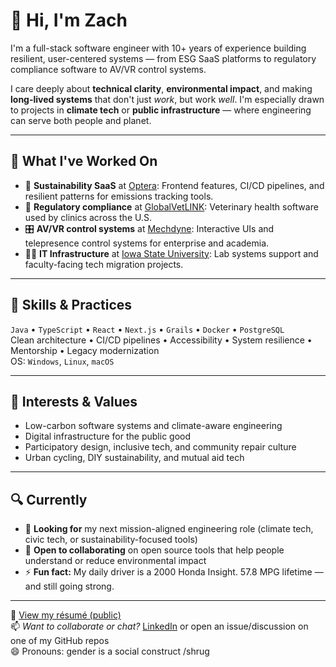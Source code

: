 # 👋 Hi, I'm Zach

I'm a full-stack software engineer with 10+ years of experience building resilient, user-centered systems — from ESG SaaS platforms to regulatory compliance software to AV/VR control systems.

I care deeply about **technical clarity**, **environmental impact**, and making **long-lived systems** that don't just *work*, but work *well*. I'm especially drawn to projects in **climate tech** or **public infrastructure** — where engineering can serve both people and planet.

---

## 💼 What I've Worked On

- 🌱 **Sustainability SaaS** at [Optera](https://opteraclimate.com): Frontend features, CI/CD pipelines, and resilient patterns for emissions tracking tools.
- 🐾 **Regulatory compliance** at [GlobalVetLINK](https://www.globalvetlink.com): Veterinary health software used by clinics across the U.S.
- 🎛️ **AV/VR control systems** at [Mechdyne](https://www.mechdyne.com): Interactive UIs and telepresence control systems for enterprise and academia.
- 🧑‍🔧 **IT Infrastructure** at [Iowa State University](https://www.agron.iastate.edu/): Lab systems support and faculty-facing tech migration projects.

---

## 🔧 Skills & Practices

`Java` • `TypeScript` • `React` • `Next.js` • `Grails` • `Docker` • `PostgreSQL`  
Clean architecture • CI/CD pipelines • Accessibility • System resilience • Mentorship • Legacy modernization  
OS: `Windows`, `Linux`, `macOS`

---

## 🌱 Interests & Values

- Low-carbon software systems and climate-aware engineering
- Digital infrastructure for the public good
- Participatory design, inclusive tech, and community repair culture
- Urban cycling, DIY sustainability, and mutual aid tech

---

## 🔍 Currently

- 🔭 **Looking for** my next mission-aligned engineering role (climate tech, civic tech, or sustainability-focused tools)
- 👯 **Open to collaborating** on open source tools that help people understand or reduce environmental impact
- ⚡ **Fun fact:** My daily driver is a 2000 Honda Insight. 57.8 MPG lifetime — and still going strong.

---

📄 [View my résumé (public)](https://github.com/zcoffin86/resume/blob/main/README.md)  
📫 _Want to collaborate or chat?_ [LinkedIn](https://www.linkedin.com/in/zcoffin86) or open an issue/discussion on one of my GitHub repos  
😄 Pronouns: gender is a social construct /shrug
